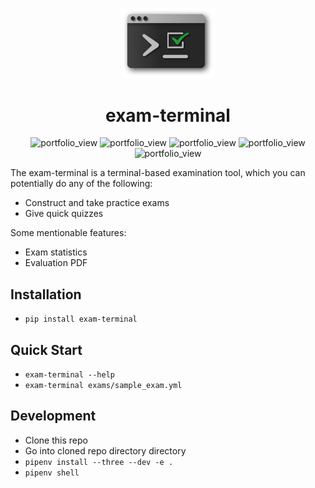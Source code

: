 

<p align="center"><img width="150" alt="portfolio_view" src="https://raw.githubusercontent.com/ismet55555/exam-terminal/master/misc/logo.png"></p>

<h1 align="center">exam-terminal</h1>

<!-- Licence Shield from https://shields.io/-->
<p align="center">

<img alt="portfolio_view" src="https://img.shields.io/github/pipenv/locked/dependency-version/ismet55555/exam-terminal/exam-terminal">

<img alt="portfolio_view" src="https://img.shields.io/pypi/format/exam-terminal">

<img alt="portfolio_view" src="https://img.shields.io/pypi/status/exam-terminal">

<img alt="portfolio_view" src="https://img.shields.io/github/license/ismet55555/exam-terminal">

<img alt="portfolio_view" src="https://img.shields.io/travis/com/ismet55555/exam-terminal/master">


</p>








The exam-terminal is a terminal-based examination tool, which you can potentially do any of the following:

- Construct and take practice exams
- Give quick quizzes

Some mentionable features:

- Exam statistics
- Evaluation PDF

## Installation

- `pip install exam-terminal`

## Quick Start
- `exam-terminal --help`
- `exam-terminal exams/sample_exam.yml`

## Development

- Clone this repo
- Go into cloned repo directory directory
- `pipenv install --three --dev -e .`
- `pipenv shell`
